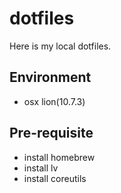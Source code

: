 
dotfiles
========

Here is my local dotfiles.

Environment
-----------

* osx lion(10.7.3)


Pre-requisite
----------------

* install homebrew
* install lv
* install coreutils

